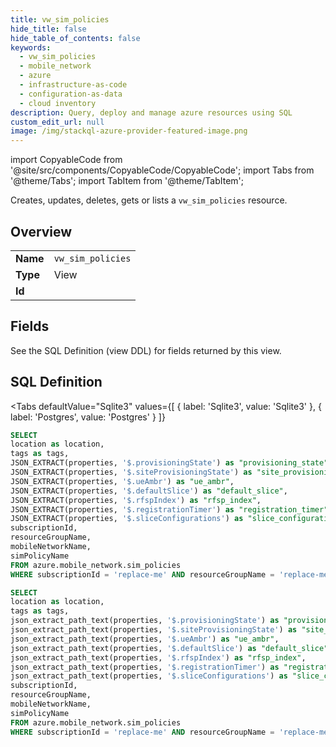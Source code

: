 ```yaml
--- 
title: vw_sim_policies
hide_title: false
hide_table_of_contents: false
keywords:
  - vw_sim_policies
  - mobile_network
  - azure
  - infrastructure-as-code
  - configuration-as-data
  - cloud inventory
description: Query, deploy and manage azure resources using SQL
custom_edit_url: null
image: /img/stackql-azure-provider-featured-image.png
---
```


import CopyableCode from '@site/src/components/CopyableCode/CopyableCode';
import Tabs from '@theme/Tabs';
import TabItem from '@theme/TabItem';

Creates, updates, deletes, gets or lists a <code>vw_sim_policies</code> resource.

## Overview
<table><tbody>
<tr><td><b>Name</b></td><td><code>vw_sim_policies</code></td></tr>
<tr><td><b>Type</b></td><td>View</td></tr>
<tr><td><b>Id</b></td><td><CopyableCode code="azure.mobile_network.vw_sim_policies" /></td></tr>
</tbody></table>

## Fields

See the SQL Definition (view DDL) for fields returned by this view.

## SQL Definition

<Tabs
defaultValue="Sqlite3"
values={[
{ label: 'Sqlite3', value: 'Sqlite3' },
{ label: 'Postgres', value: 'Postgres' }
]}
>
<TabItem value="Sqlite3">

```sql
SELECT
location as location,
tags as tags,
JSON_EXTRACT(properties, '$.provisioningState') as "provisioning_state",
JSON_EXTRACT(properties, '$.siteProvisioningState') as "site_provisioning_state",
JSON_EXTRACT(properties, '$.ueAmbr') as "ue_ambr",
JSON_EXTRACT(properties, '$.defaultSlice') as "default_slice",
JSON_EXTRACT(properties, '$.rfspIndex') as "rfsp_index",
JSON_EXTRACT(properties, '$.registrationTimer') as "registration_timer",
JSON_EXTRACT(properties, '$.sliceConfigurations') as "slice_configurations",
subscriptionId,
resourceGroupName,
mobileNetworkName,
simPolicyName
FROM azure.mobile_network.sim_policies
WHERE subscriptionId = 'replace-me' AND resourceGroupName = 'replace-me' AND mobileNetworkName = 'replace-me';
```

</TabItem>
<TabItem value="Postgres">

```sql
SELECT
location as location,
tags as tags,
json_extract_path_text(properties, '$.provisioningState') as "provisioning_state",
json_extract_path_text(properties, '$.siteProvisioningState') as "site_provisioning_state",
json_extract_path_text(properties, '$.ueAmbr') as "ue_ambr",
json_extract_path_text(properties, '$.defaultSlice') as "default_slice",
json_extract_path_text(properties, '$.rfspIndex') as "rfsp_index",
json_extract_path_text(properties, '$.registrationTimer') as "registration_timer",
json_extract_path_text(properties, '$.sliceConfigurations') as "slice_configurations",
subscriptionId,
resourceGroupName,
mobileNetworkName,
simPolicyName
FROM azure.mobile_network.sim_policies
WHERE subscriptionId = 'replace-me' AND resourceGroupName = 'replace-me' AND mobileNetworkName = 'replace-me';
```

</TabItem>
</Tabs>
